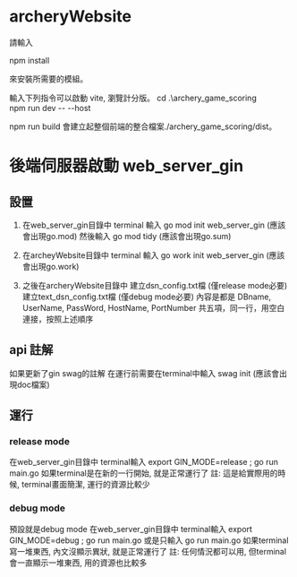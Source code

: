 # archeryWebsite

請輸入

npm install

來安裝所需要的模組。

輸入下列指令可以啟動 vite, 瀏覽計分版。
cd .\archery_game_scoring\
npm run dev -- --host

npm run build 會建立起整個前端的整合檔案./archery_game_scoring/dist。

# 後端伺服器啟動 web_server_gin
## 設置
1. 在web_server_gin目錄中
terminal 輸入 go mod init web_server_gin (應該會出現go.mod)
然後輸入 go mod tidy (應該會出現go.sum)

2. 在archeyWebsite目錄中
terminal 輸入 go work init web_server_gin (應該會出現go.work)

3. 之後在archeryWebsite目錄中
建立dsn_config.txt檔 (僅release mode必要)
建立text_dsn_config.txt檔 (僅debug mode必要)
內容是都是 DBname, UserName, PassWord, HostName, PortNumber 
共五項，同一行，用空白連接，按照上述順序

## api 註解
如果更新了gin swag的註解
在運行前需要在terminal中輸入 swag init (應該會出現doc檔案)

## 運行 
### release mode
在web_server_gin目錄中
terminal輸入 export GIN_MODE=release ; go run main.go
如果terminal是在新的一行開始, 就是正常運行了
註: 這是給實際用的時候, terminal畫面簡潔, 運行的資源比較少

### debug mode 
預設就是debug mode 
在web_server_gin目錄中
terminal輸入 export GIN_MODE=debug ; go run main.go
或是只輸入 go run main.go
如果terminal寫一堆東西, 內文沒顯示異狀, 就是正常運行了
註: 任何情況都可以用, 但terminal會一直顯示一堆東西, 用的資源也比較多